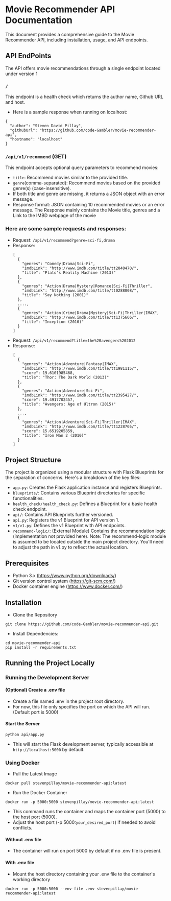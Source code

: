 # Movie Recommender API Documentation
This document provides a comprehensive guide to the Movie Recommender API, including installation, usage, and API endpoints.

## API EndPoints
The API offers movie recommendations through a single endpoint located under version 1
### `/`
This endpoint is a health check which returns the author name, Github URL and host.
- Here is a sample response when running on localhost:
```
{
  "author": "Steven David Pillay",
  "githubUrl": "https://github.com/code-Gambler/movie-recommender-api",
  "hostname": "localhost"
}
```
### `/api/v1/recommend` (GET)
This endpoint accepts optional query parameters to recommend movies:
- `title`: Recommend movies similar to the provided title.
- `genre`(comma-separated): Recommend movies based on the provided genre(s) (case-insensitive).
- If both title and genre are missing, it returns a JSON object with an error message.
- Response format: JSON containing 10 recommended movies or an error message.
The Response mainly contains the Movie title, genres and a Link to the IMBD webpage of the movie

### Here are some sample requests and responses:
- Request: `/api/v1/recommend?genre=sci-fi,drama`
- Response:
  ```
  [
    {
      "genres": "Comedy|Drama|Sci-Fi",
      "imdbLink": "http://www.imdb.com/title/tt2040470/",
      "title": "Plato's Reality Machine (2013)"
    },
    {
      "genres": "Action|Drama|Mystery|Romance|Sci-Fi|Thriller",
      "imdbLink": "http://www.imdb.com/title/tt0288808/",
      "title": "Say Nothing (2001)"
    },
    ....,
    {
      "genres": "Action|Crime|Drama|Mystery|Sci-Fi|Thriller|IMAX",
      "imdbLink": "http://www.imdb.com/title/tt1375666/",
      "title": "Inception (2010)"
    }
  ]
  ```
- Request: `/api/v1/recommend?title=the%20avengers%202012`
- Response:
  ```
  [
    {
      "genres": "Action|Adventure|Fantasy|IMAX",
      "imdbLink": "http://www.imdb.com/title/tt1981115/",
      "score": 19.6101985468,
      "title": "Thor: The Dark World (2013)"
    },
    {
      "genres": "Action|Adventure|Sci-Fi",
      "imdbLink": "http://www.imdb.com/title/tt2395427/",
      "score": 19.4917702457,
      "title": "Avengers: Age of Ultron (2015)"
    },
    ...,
    {
      "genres": "Action|Adventure|Sci-Fi|Thriller|IMAX",
      "imdbLink": "http://www.imdb.com/title/tt1228705/",
      "score": 15.6519205859,
      "title": "Iron Man 2 (2010)"
    }
  ]
  ```



## Project Structure
The project is organized using a modular structure with Flask Blueprints for the separation of concerns. Here's a breakdown of the key files:

- `app.py`: Creates the Flask application instance and registers Blueprints.
- `blueprints/`: Contains various Blueprint directories for specific functionalities.
- `health_check/health_check.py`: Defines a Blueprint for a basic health check endpoint.
- `api/`: Contains API Blueprints further versioned.
- `api.py`: Registers the v1 Blueprint for API version 1.
- `v1/v1.py`: Defines the v1 Blueprint with API endpoints.
- `recommend-logic/`: (External Module) Contains the recommendation logic (implementation not provided here). Note: The recommend-logic module is assumed to be located outside the main project directory. You'll need to adjust the path in v1.py to reflect the actual location.

## Prerequisites
- Python 3.x (https://www.python.org/downloads/)
- Git version control system (https://git-scm.com/)
- Docker container engine (https://www.docker.com/)

## Installation
- Clone the Repository
```
git clone https://github.com/code-Gambler/movie-recommender-api.git
```
- Install Dependencies:
```
cd movie-recommender-api
pip install -r requirements.txt
```
## Running the Project Locally
### Running the Development Server
#### (Optional) Create a .env file
- Create a file named .env in the project root directory.
- For now, this file only specifies the port on which the API will run. (Default port is 5000)
#### Start the Server
```
python api/app.py
```
- This will start the Flask development server, typically accessible at `http://localhost:5000` by default.
### Using Docker
- Pull the Latest Image
```
docker pull stevenpillay/movie-recommender-api:latest
```
- Run the Docker Container
```
docker run -p 5000:5000 stevenpillay/movie-recommender-api:latest
```
- This command runs the container and maps the container port (5000) to the host port (5000).
- Adjust the host port (-p 5000:`your_desired_port`) if needed to avoid conflicts.

#### Without .env file
- The container will run on port 5000 by default if no .env file is present.
#### With .env file
- Mount the host directory containing your .env file to the container's working directory
```
docker run -p 5000:5000 --env-file .env stevenpillay/movie-recommender-api:latest
```
